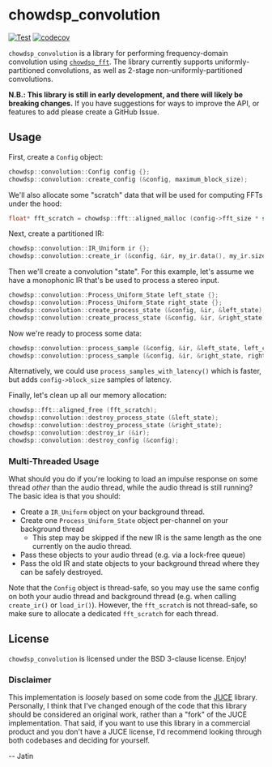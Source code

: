 # chowdsp_convolution

[![Test](https://github.com/Chowdhury-DSP/chowdsp_convolution/actions/workflows/test.yml/badge.svg)](https://github.com/Chowdhury-DSP/chowdsp_convolution/actions/workflows/test.yml)
[![codecov](https://codecov.io/gh/Chowdhury-DSP/chowdsp_convolution/graph/badge.svg?token=3WCDKPHA58)](https://codecov.io/gh/Chowdhury-DSP/chowdsp_convolution)

`chowdsp_convolution` is a library for performing frequency-domain
convolution using [`chowdsp_fft`](https://github.com/Chowdhury-DSP/chowdsp_fft).
The library currently supports uniformly-partitioned convolutions,
as well as 2-stage non-uniformly-partitioned convolutions.

**N.B.: This library is still in early development, and
there will likely be breaking changes.** If you have
suggestions for ways to improve the API, or features to
add please create a GitHub Issue.

## Usage

First, create a `Config` object:

```cpp
chowdsp::convolution::Config config {};
chowdsp::convolution::create_config (&config, maximum_block_size);
```

We'll also allocate some "scratch" data that will be used for computing
FFTs under the hood:

```cpp
float* fft_scratch = chowdsp::fft::aligned_malloc (config->fft_size * sizeof (float));
```

Next, create a partitioned IR:

```cpp
chowdsp::convolution::IR_Uniform ir {};
chowdsp::convolution::create_ir (&config, &ir, my_ir.data(), my_ir.size());
```

Then we'll create a convolution "state". For this example, let's assume
we have a monophonic IR that's be used to process a stereo input.
```cpp
chowdsp::convolution::Process_Uniform_State left_state {};
chowdsp::convolution::Process_Uniform_State right_state {};
chowdsp::convolution::create_process_state (&config, &ir, &left_state);
chowdsp::convolution::create_process_state (&config, &ir, &right_state);
```

Now we're ready to process some data:

```cpp
chowdsp::convolution::process_sample (&config, &ir, &left_state, left_channel_data, left_channel_data, num_samples, fft_scratch);
chowdsp::convolution::process_sample (&config, &ir, &right_state, right_channel_data, right_channel_data, num_samples, fft_scratch);
```

Alternatively, we could use `process_samples_with_latency()` which is
faster, but adds `config->block_size` samples of latency.

Finally, let's clean up all our memory allocation:

```cpp
chowdsp::fft::aligned_free (fft_scratch);
chowdsp::convolution::destroy_process_state (&left_state);
chowdsp::convolution::destroy_process_state (&right_state);
chowdsp::convolution::destroy_ir (&ir);
chowdsp::convolution::destroy_config (&config);
```

### Multi-Threaded Usage

What should you do if you're looking to load an impulse response
on some thread *other* than the audio thread, while the audio
thread is still running? The basic idea is that you should:
- Create a `IR_Uniform` object on your background thread.
- Create one `Process_Uniform_State` object per-channel on your background thread
  - This step may be skipped if the new IR is the same length as the one currently on the audio thread.
- Pass these objects to your audio thread (e.g. via a lock-free queue)
- Pass the old IR and state objects to your background thread where they can be safely destroyed.

Note that the `Config` object is thread-safe, so you may use the
same config on both your audio thread and background thread (e.g.
when calling `create_ir()` or `load_ir()`). However, the `fft_scratch`
is not thread-safe, so make sure to allocate a dedicated `fft_scratch`
for each thread.

## License

`chowdsp_convolution` is licensed under the BSD 3-clause license. Enjoy!

### Disclaimer

This implementation is *loosely* based on some code from the
[JUCE](https://github.com/juce-framework/juce) library. Personally,
I think that I've changed enough of the code that this library should
be considered an original work, rather than a "fork" of the JUCE
implementation. That said, if you want to use this library in a
commercial product and you don't have a JUCE license, I'd recommend
looking through both codebases and deciding for yourself.

-- Jatin
